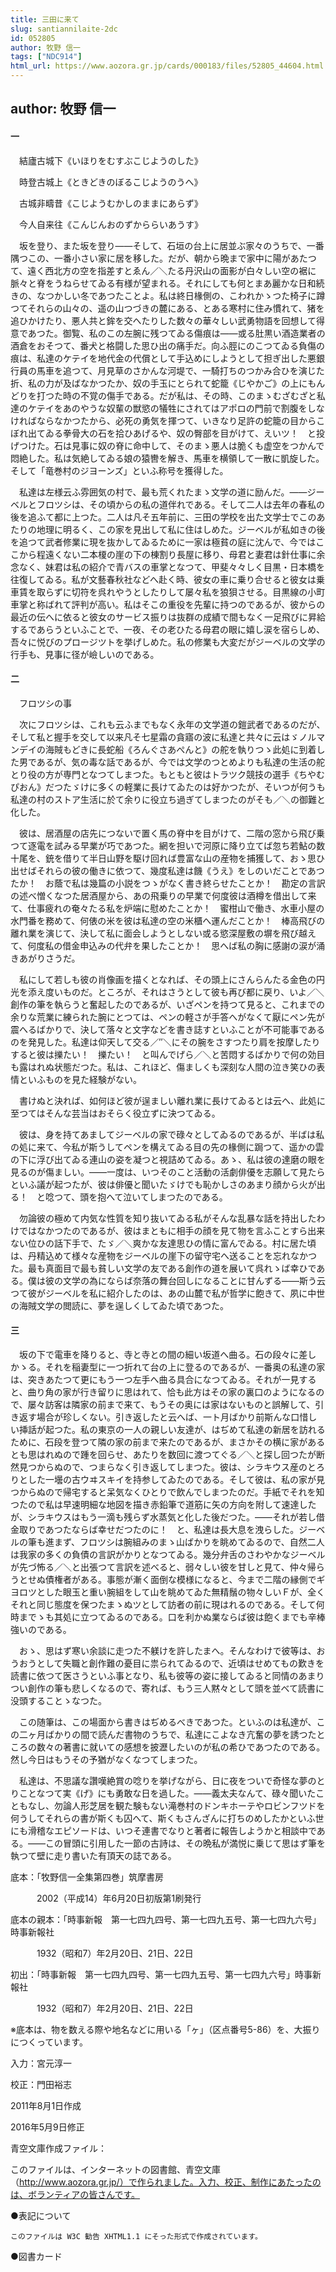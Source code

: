 ```yaml
---
title: 三田に来て
slug: santiannilaite-2dc
id: 052805
author: 牧野 信一
tags: ["NDC914"]
html_url: https://www.aozora.gr.jp/cards/000183/files/52805_44604.html
---
```


## author: 牧野 信一

#### 一




　結廬古城下《いほりをむすぶこじようのした》

　時登古城上《ときどきのぼるこじようのうへ》

　古城非疇昔《こじようむかしのままにあらず》

　今人自来往《こんじんおのずかららいあうす》

　坂を登り、また坂を登り――そして、石垣の台上に居並ぶ家々のうちで、一番隅つこの、一番小さい家に居を移した。だが、朝から晩まで家中に陽があたつて、遠く西北方の空を指差すとゑん／＼たる丹沢山の面影が白々しい空の裾に脈々と脊をうねらせてゐる有様が望まれる。それにしても何とまあ麗かな日和続きの、なつかしい冬であつたことよ。私は終日椽側の、こわれかゝつた椅子に蹲つてそれらの山々の、遥の山つづきの麓にある、とある寒村に住み慣れて、猪を追ひかけたり、悪人共と鉾を交へたりした数々の華々しい武勇物語を回想して得意であつた。御覧、私のこの左腕に残つてゐる傷痕は――或る肚黒い酒造業者の酒倉をおそつて、番犬と格闘した思ひ出の痛手だ。向ふ脛にのこつてゐる負傷の痕は、私達のケテイを地代金の代償として手込めにしようとして担ぎ出した悪銀行員の馬車を追つて、月見草のさかんな河堤で、一騎打ちのつかみ合ひを演じた折、私の力が及ばなかつたか、奴の手玉にとられて蛇籠《じやかご》の上にもんどりを打つた時の不覚の傷手である。だが私は、その時、このまゝむざむざと私達のケテイをあのやうな奴輩の獣慾の犠牲にされてはアポロの門前で割腹をしなければならなかつたから、必死の勇気を揮つて、いきなり足許の蛇籠の目からこぼれ出てゐる拳骨大の石を拾ひあげるや、奴の臀部を目がけて、えいツ！　と投げつけた。石は見事に奴の脊に命中して、そのまゝ悪人は脆くも虚空をつかんで悶絶した。私は気絶してゐる娘の猿轡を解き、馬車を横領して一散に凱旋した。そして「竜巻村のジヨーンズ」といふ称号を獲得した。

　私達は左様云ふ雰囲気の村で、最も荒くれたまゝ文学の道に励んだ。――ジーベルとフロツシは、その頃からの私の道伴れである。そして二人は去年の春私の後を追ふて都に上つた。二人は凡そ五年前に、三田の学校を出た文学士でこのあたりの地理に明るく、この家を見出して私に住はしめた。ジーベルが私如きの後を追つて武者修業に現を抜かしてゐるために一家は極貧の庭に沈んで、今ではここから程遠くない二本榎の崖の下の棟割り長屋に移り、母君と妻君は針仕事に余念なく、妹君は私の紹介で青バスの車掌となつて、甲斐々々しく目黒・日本橋を往復してゐる。私が文藝春秋社などへ赴く時、彼女の車に乗り合せると彼女は乗車賃を取らずに切符を呉れやうとしたりして屡々私を狼狽させる。目黒線の小町車掌と称ばれて評判が高い。私はそこの重役を先輩に持つのであるが、彼からの最近の伝へに依ると彼女のサービス振りは抜群の成績で間もなく一足飛びに昇給するであらうといふことで、一夜、その老ひたる母君の眼に嬉し涙を宿らしめ、吾々に悦びのプロージツトを挙げしめた。私の修業も大変だがジーベルの文学の行手も、見事に径が嶮しいのである。



#### 二




　フロツシの事

　次にフロツシは、これも云ふまでもなく永年の文学道の鎧武者であるのだが、そして私と握手を交して以来凡そ七星霜の貪寤の波に私達と共々に云はゞノルマンデイの海賊もどきに長蛇船《ろんぐさあぺんと》の舵を執りつゝ此処に到着した男であるが、気の毒な話であるが、今では文学のつとめよりも私達の生活の舵とり役の方が専門となつてしまつた。もともと彼はトラツク競技の選手《ちやむぴおん》だつたゞけに多くの軽業に長けてゐたのは好かつたが、そいつが何うも私達の村のストア生活に於て余りに役立ち過ぎてしまつたのがそも／＼の御難と化した。

　彼は、居酒屋の店先につないで置く馬の脊中を目がけて、二階の窓から飛び乗つて逐電を試みる早業が巧であつた。網を担いで河原に降り立てば忽ち若鮎の数十尾を、銃を借りて半日山野を駆け回れば豊富な山の産物を捕獲して、おゝ思ひ出せばそれらの彼の働きに依つて、幾度私達は饑《うえ》をしのいだことであつたか！　お蔭で私は幾篇の小説をつゝがなく書き終らせたことか！　勘定の言訳の述べ憎くなつた居酒屋から、あの飛乗りの早業で何度彼は酒樽を借出して来て、仕事疲れの奄々たる私を炉端に慰めたことか！　蜜柑山で働き、水車小屋の水門番を務めて、何俵の米を彼は私達の空の米櫃へ運んだことか！　棒高飛びの離れ業を演じて、決して私に面会しようとしない或る慾深屋敷の塀を飛び越えて、何度私の借金申込みの代弁を果したことか！　思へば私の胸に感謝の涙が涌きあがりさうだ。

　私にして若しも彼の肖像画を描くとなれば、その頭上にさんらんたる金色の円光を添え度いものだ。ところが、それはさうとして彼も再び都に戻り、いよ／＼創作の筆を執らうと奮起したのであるが、いざペンを持つて見ると、これまでの余りな荒業に練られた腕にとつては、ペンの軽さが手答へがなくて厭にペン先が震へるばかりで、決して落々と文字などを書き誌すといふことが不可能事であるのを発見した。私達は仰天して交る／″＼にその腕をさすつたり肩を按摩したりすると彼は擽たい！　擽たい！　と叫んでげら／＼と苦悶するばかりで何の効目も露はれぬ状態だつた。私は、これほど、傷ましくも深刻な人間の泣き笑ひの表情といふものを見た経験がない。

　書けぬと決れば、如何ほど彼が逞ましい離れ業に長けてゐるとは云へ、此処に至つてはそんな芸当はおそらく役立ずに決つてゐる。

　彼は、身を持てあましてジーベルの家で碌々としてゐるのであるが、半ばは私の処に来て、今私が斯うしてペンを構えてゐる目の先の椽側に跼つて、遥かの雲の下に浮び出てゐる連山の姿を凝つと視詰めてゐる。あゝ、私は彼の達磨の眼を見るのが傷ましい。――一度は、いつそのこと活動の活劇俳優を志願して見たらといふ議が起つたが、彼は俳優と聞いたゞけでも恥かしさのあまり顔から火が出る！　と唸つて、頭を抱へて泣いてしまつたのである。

　勿論彼の極めて内気な性質を知り抜いてゐる私がそんな乱暴な話を持出したわけではなかつたのであるが、彼はまともに相手の顔を見て物を言ふことすら出来ない位ひの話下手で、たゞ／＼爽かな友達思ひの情に富んでゐる。村に居た頃は、丹精込めて様々な産物をジーベルの崖下の留守宅へ送ることを忘れなかつた。最も真面目で最も貧しい文学の友である創作の道を展いて呉れゝば幸ひである。僕は彼の文学の為にならば奈落の舞台回しになることに甘んずる――斯う云つて彼がジーベルを私に紹介したのは、あの山麓で私が哲学に飽きて、夙に中世の海賊文学の閲読に、夢を逞しくしてゐた頃であつた。



#### 三




　坂の下で電車を降りると、寺と寺との間の細い坂道へ曲る。石の段々に差しかゝる。それを稲妻型に一つ折れて台の上に登るのであるが、一番奥の私達の家は、突きあたつて更にもう一つ左手へ曲る具合になつてゐる。それが一見すると、曲り角の家が行き留りに思はれて、恰も此方はその家の裏口のようになるので、屡々訪客は隣家の前まで来て、もうその奥には家はないものと誤解して、引き返す場合が珍しくない。引き返したと云へば、一ト月ばかり前斯んな口惜しい挿話が起つた。私の東京の一人の親しい友達が、はぢめて私達の新居を訪れるために、石段を登つて隣の家の前まで来たのであるが、まさかその横に家があるとも思はれぬので踵を回らせ、あたりを数回に渡つてぐる／＼と探し回つたが断然見つからぬので、つまらなく引き返してしまつた。彼は、シラキウス産のとろりとした一壜の古ウヰスキイを持参してゐたのである。そして彼は、私の家が見つからぬので帰宅すると呆気なくひとりで飲んでしまつたのだ。手紙でそれを知つたので私は早速明細な地図を描き赤鉛筆で道筋に矢の方向を附して速達したが、シラキウスはもう一滴も残らず水蒸気と化した後だつた。――それが若し借金取りであつたならば幸せだつたのに！　と、私達は長大息を洩らした。ジーベルの筆も進まず、フロツシは腕組みのまゝ山ばかりを眺めてゐるので、自然二人は我家の多くの負債の言訳がかりとなつてゐる。幾分弁舌のさわやかなジーベルが先づ怖る／＼と出張つて言訳を述べると、弱々しい彼を甘しと見て、仲々帰らうとせぬ債権者がある。事態が漸く面倒な模様になると、今まで二階の縁側でギヨロツとした眼玉と重い腕組をして山を眺めてゐた無精鬚の物々しいＦが、全くそれと同じ態度を保つたまゝぬツとして訪者の前に現はれるのである。そして何時までゝも其処に立つてゐるのである。口を利かぬ業ならば彼は飽くまでも辛棒強いのである。

　おゝ、思はず寒い余談に走つた不躾けを許したまへ。そんなわけで彼等は、おうおうとして失職と創作難の憂目に祟られてゐるので、近頃はせめてもの歎きを読書に依つて医さうといふ事となり、私も彼等の姿に接してゐると同情のあまりつい創作の筆も悲しくなるので、寄れば、もう三人黙々として頭を並べて読書に没頭することゝなつた。

　この随筆は、この場面から書きはぢめるべきであつた。といふのは私達が、この二ヶ月ばかりの間で読んだ書物のうちで、私達にこよなき亢奮の夢を誘つたところの数々の著書に就いての感想を披瀝したいのが私の希ひであつたのである。然し今日はもうその予猶がなくなつてしまつた。

　私達は、不思議な讚嘆絶賞の唸りを挙げながら、日に夜をついで奇怪な夢のとりことなつて実《げ》にも勇敢な日を過した。――義太夫なんて、碌々聞いたこともなし、勿論人形芝居を観た験もない滝巻村のドンキホーテやロビンフツドを何うしてそれらの書が斯くも囚へて、斯くもさんざんに打ちのめしたかといふ世にも滑稽なエピソードは、いつそ連書でなりと著者に報告しようかと相談中である。――この冒頭に引用した一節の古詩は、その晩私が満悦に乗じて思はず筆を執つて壁に走り書いた有頂天の誌である。













底本：「牧野信一全集第四巻」筑摩書房

　　　2002（平成14）年6月20日初版第1刷発行

底本の親本：「時事新報　第一七四九四号、第一七四九五号、第一七四九六号」時事新報社

　　　1932（昭和7）年2月20日、21日、22日

初出：「時事新報　第一七四九四号、第一七四九五号、第一七四九六号」時事新報社

　　　1932（昭和7）年2月20日、21日、22日

※底本は、物を数える際や地名などに用いる「ヶ」（区点番号5-86）を、大振りにつくっています。

入力：宮元淳一

校正：門田裕志

2011年8月1日作成

2016年5月9日修正

青空文庫作成ファイル：

このファイルは、インターネットの図書館、青空文庫（http://www.aozora.gr.jp/）で作られました。入力、校正、制作にあたったのは、ボランティアの皆さんです。











●表記について


	このファイルは W3C 勧告 XHTML1.1 にそった形式で作成されています。







●図書カード